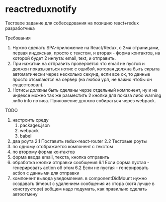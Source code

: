 # reactreduxnotify

Тестовое задание для собеседования на позицию react+redux разработчика

Требования 
1. Нужно сделать SPA-приложение на React/Redux, с 2мя страницами, первая индексная, просто с текстом, и вторая - форма контактов, на которой будет 2 инпута: email, text, и отправить. 
2. При нажатии на отправить проверяется что email не пустой и должен показываться нотис с ошибой, которая должна быть скрыта автоматически через несколько секунд, если все ок, то данные просто отсылаются на сервер (на любой урл, не важно чтобы он существовал). 
3. Нотисы должны быть сделаны черзе отдельный компонент, ну и на индексе можно так же разместить 2 кнопки для показа либо warning либо info нотиса. 
Приложение должно собираться через webpack.


TODO
1. настроить среду
	1. packages.json
	2. webpack
	3. babel
2. два роута
	2.1 Поставить redux-react-router
	2.2 Тестовые роуты
3. по одному отображается компонент с текстом
4. по второму форма контактов
5. форма ввода email, текста, кнопка отправить
6. обработка кнопки отправки сообщения
	6.1 Если форма пустая - генерировать action об этом
	6.2 Если не пустая - генерировать action с данными для отправки
7. компонент вывода уведомления.
	в componentDidMount нужно создавать timeout с удалением сообщения из стора (хотя лучше в конструкторе)
	вобщем надо подумать, как правильно сделать автоотмену